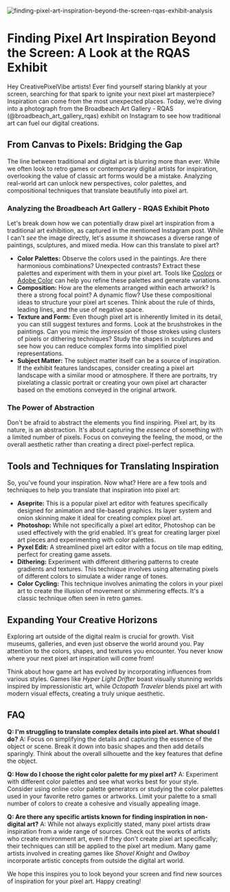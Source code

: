 ![finding-pixel-art-inspiration-beyond-the-screen-rqas-exhibit-analysis](https://images.pexels.com/photos/2123337/pexels-photo-2123337.jpeg?auto=compress&cs=tinysrgb&fit=crop&h=627&w=1200)

# Finding Pixel Art Inspiration Beyond the Screen: A Look at the RQAS Exhibit

Hey CreativePixelVibe artists! Ever find yourself staring blankly at your screen, searching for that spark to ignite your next pixel art masterpiece? Inspiration can come from the most unexpected places. Today, we’re diving into a photograph from the Broadbeach Art Gallery - RQAS (@broadbeach_art_gallery_rqas) exhibit on Instagram to see how traditional art can fuel our digital creations.

## From Canvas to Pixels: Bridging the Gap

The line between traditional and digital art is blurring more than ever. While we often look to retro games or contemporary digital artists for inspiration, overlooking the value of classic art forms would be a mistake. Analyzing real-world art can unlock new perspectives, color palettes, and compositional techniques that translate beautifully into pixel art.

### Analyzing the Broadbeach Art Gallery - RQAS Exhibit Photo

Let's break down how we can potentially draw pixel art inspiration from a traditional art exhibition, as captured in the mentioned Instagram post. While I can't *see* the image directly, let's assume it showcases a diverse range of paintings, sculptures, and mixed media. How can this translate to pixel art?

*   **Color Palettes:** Observe the colors used in the paintings. Are there harmonious combinations? Unexpected contrasts? Extract these palettes and experiment with them in your pixel art. Tools like [Coolors](https://coolors.co/) or [Adobe Color](https://color.adobe.com/) can help you refine these palettes and generate variations.
*   **Composition:** How are the elements arranged within each artwork? Is there a strong focal point? A dynamic flow? Use these compositional ideas to structure your pixel art scenes. Think about the rule of thirds, leading lines, and the use of negative space.
*   **Texture and Form:** Even though pixel art is inherently limited in its detail, you can still suggest textures and forms. Look at the brushstrokes in the paintings. Can you mimic the *impression* of those strokes using clusters of pixels or dithering techniques? Study the shapes in sculptures and see how you can reduce complex forms into simplified pixel representations.
*   **Subject Matter:** The subject matter itself can be a source of inspiration. If the exhibit features landscapes, consider creating a pixel art landscape with a similar mood or atmosphere. If there are portraits, try pixelating a classic portrait or creating your own pixel art character based on the emotions conveyed in the original artwork.

### The Power of Abstraction

Don't be afraid to abstract the elements you find inspiring. Pixel art, by its nature, is an abstraction. It's about capturing the *essence* of something with a limited number of pixels. Focus on conveying the feeling, the mood, or the overall aesthetic rather than creating a direct pixel-perfect replica.

## Tools and Techniques for Translating Inspiration

So, you've found your inspiration. Now what? Here are a few tools and techniques to help you translate that inspiration into pixel art:

*   **Aseprite:** This is a popular pixel art editor with features specifically designed for animation and tile-based graphics. Its layer system and onion skinning make it ideal for creating complex pixel art.
*   **Photoshop:** While not specifically a pixel art editor, Photoshop can be used effectively with the grid enabled. It's great for creating larger pixel art pieces and experimenting with color palettes.
*   **Pyxel Edit:** A streamlined pixel art editor with a focus on tile map editing, perfect for creating game assets.
*   **Dithering:** Experiment with different dithering patterns to create gradients and textures. This technique involves using alternating pixels of different colors to simulate a wider range of tones.
*   **Color Cycling:** This technique involves animating the colors in your pixel art to create the illusion of movement or shimmering effects. It's a classic technique often seen in retro games.

## Expanding Your Creative Horizons

Exploring art outside of the digital realm is crucial for growth. Visit museums, galleries, and even just observe the world around you. Pay attention to the colors, shapes, and textures you encounter. You never know where your next pixel art inspiration will come from!

Think about how game art has evolved by incorporating influences from various styles. Games like *Hyper Light Drifter* boast visually stunning worlds inspired by impressionistic art, while *Octopath Traveler* blends pixel art with modern visual effects, creating a truly unique aesthetic.

## FAQ

**Q: I'm struggling to translate complex details into pixel art. What should I do?**
A: Focus on simplifying the details and capturing the essence of the object or scene. Break it down into basic shapes and then add details sparingly. Think about the overall silhouette and the key features that define the object.

**Q: How do I choose the right color palette for my pixel art?**
A: Experiment with different color palettes and see what works best for your style. Consider using online color palette generators or studying the color palettes used in your favorite retro games or artworks. Limit your palette to a small number of colors to create a cohesive and visually appealing image.

**Q: Are there any specific artists known for finding inspiration in non-digital art?**
A: While not always explicitly stated, many pixel artists draw inspiration from a wide range of sources. Check out the works of artists who create environment art, even if they don't create pixel art specifically; their techniques can still be applied to the pixel art medium. Many game artists involved in creating games like *Shovel Knight* and *Owlboy* incorporate artistic concepts from outside the digital art world.

We hope this inspires you to look beyond your screen and find new sources of inspiration for your pixel art. Happy creating!

